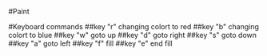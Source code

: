 #Paint

#Keyboard commands
##key "r" changing colort to red
##key "b" changing colort to blue
##key "w" goto up
##key "d" goto right
##key "s" goto down
##key "a" goto left
##key "f" fill
##key "e" end fill
